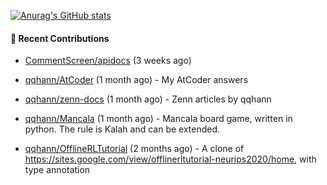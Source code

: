 [![Anurag's GitHub stats](https://github-readme-stats.vercel.app/api?username=qqhann&count_private=true&show_icons=true&theme=tokyonight)](https://github.com/anuraghazra/github-readme-stats)






#### 🌱 Recent Contributions


- [CommentScreen/apidocs](https://github.com/CommentScreen/apidocs) (3 weeks ago)

- [qqhann/AtCoder](https://github.com/qqhann/AtCoder) (1 month ago) - My AtCoder answers

- [qqhann/zenn-docs](https://github.com/qqhann/zenn-docs) (1 month ago) - Zenn articles by qqhann

- [qqhann/Mancala](https://github.com/qqhann/Mancala) (1 month ago) - Mancala board game, written in python. The rule is Kalah and can be extended. 

- [qqhann/OfflineRLTutorial](https://github.com/qqhann/OfflineRLTutorial) (2 months ago) - A clone of https://sites.google.com/view/offlinerltutorial-neurips2020/home, with type annotation
